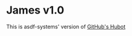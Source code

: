 James v1.0
==========

This is asdf-systems' version of [GitHub's Hubot](https://github.com/github/hubot)
